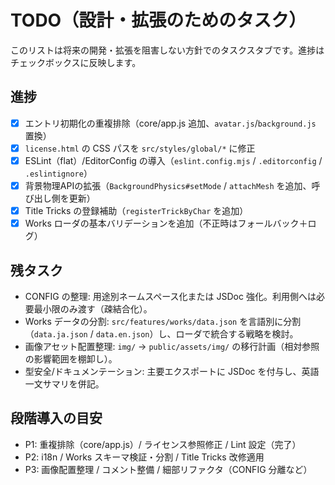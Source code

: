 # TODO（設計・拡張のためのタスク）

このリストは将来の開発・拡張を阻害しない方針でのタスクスタブです。進捗はチェックボックスに反映します。

## 進捗
- [x] エントリ初期化の重複排除（core/app.js 追加、`avatar.js`/`background.js` 置換）
- [x] `license.html` の CSS パスを `src/styles/global/*` に修正
- [x] ESLint（flat）/EditorConfig の導入（`eslint.config.mjs` / `.editorconfig` / `.eslintignore`）
- [x] 背景物理APIの拡張（`BackgroundPhysics#setMode` / `attachMesh` を追加、呼び出し側を更新）
- [x] Title Tricks の登録補助（`registerTrickByChar` を追加）
- [x] Works ローダの基本バリデーションを追加（不正時はフォールバック＋ログ）

## 残タスク
- CONFIG の整理: 用途別ネームスペース化または JSDoc 強化。利用側へは必要最小限のみ渡す（疎結合化）。
- Works データの分割: `src/features/works/data.json` を言語別に分割（`data.ja.json` / `data.en.json`）し、ローダで統合する戦略を検討。
- 画像アセット配置整理: `img/` → `public/assets/img/` の移行計画（相対参照の影響範囲を棚卸し）。
- 型安全/ドキュメンテーション: 主要エクスポートに JSDoc を付与し、英語一文サマリを併記。

## 段階導入の目安
- P1: 重複排除（core/app.js）/ ライセンス参照修正 / Lint 設定（完了）
- P2: i18n / Works スキーマ検証・分割 / Title Tricks 改修適用
- P3: 画像配置整理 / コメント整備 / 細部リファクタ（CONFIG 分離など）

